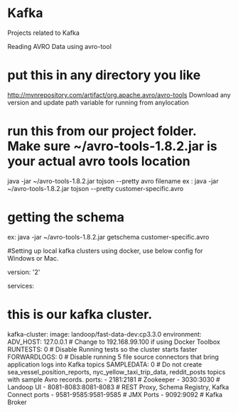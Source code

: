 # Kafka
Projects related to Kafka


Reading AVRO Data using avro-tool

# put this in any directory you like
http://mvnrepository.com/artifact/org.apache.avro/avro-tools
Download any version and update path variable for running from anylocation

# run this from our project folder. Make sure ~/avro-tools-1.8.2.jar is your actual avro tools location
java -jar ~/avro-tools-1.8.2.jar tojson --pretty avro filename
ex : java -jar ~/avro-tools-1.8.2.jar tojson --pretty customer-specific.avro 

# getting the schema
ex: java -jar ~/avro-tools-1.8.2.jar getschema customer-specific.avro 


#Setting up local kafka clusters using docker, use below config for Windows or Mac.

version: '2'

services:
  # this is our kafka cluster.
  kafka-cluster:
    image: landoop/fast-data-dev:cp3.3.0
    environment:
      ADV_HOST: 127.0.0.1         # Change to 192.168.99.100 if using Docker Toolbox
      RUNTESTS: 0                 # Disable Running tests so the cluster starts faster
      FORWARDLOGS: 0              # Disable running 5 file source connectors that bring application logs into Kafka topics
      SAMPLEDATA: 0               # Do not create sea_vessel_position_reports, nyc_yellow_taxi_trip_data, reddit_posts topics with sample Avro records.
    ports:
      - 2181:2181                 # Zookeeper
      - 3030:3030                 # Landoop UI
      - 8081-8083:8081-8083       # REST Proxy, Schema Registry, Kafka Connect ports
      - 9581-9585:9581-9585       # JMX Ports
      - 9092:9092                 # Kafka Broker
